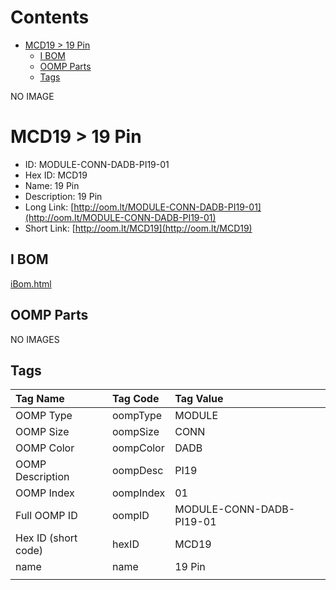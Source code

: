 



Contents
========

* [MCD19 > 19 Pin](#mcd19--19-pin)
	* [I BOM](#i-bom)
	* [OOMP Parts](#oomp-parts)
	* [Tags](#tags)
  
NO IMAGE  
# MCD19 > 19 Pin

- ID: MODULE-CONN-DADB-PI19-01
- Hex ID: MCD19
- Name: 19 Pin
- Description: 19 Pin
- Long Link: [http://oom.lt/MODULE-CONN-DADB-PI19-01](http://oom.lt/MODULE-CONN-DADB-PI19-01)
- Short Link: [http://oom.lt/MCD19](http://oom.lt/MCD19)

## I BOM
  
[iBom.html](https://htmlpreview.github.io/?https://github.com/oomlout/oomlout_OOMP_projects_V2/blob/main/MODULE/CONN/DADB/PI19/01/ibom.html)
## OOMP Parts
  
NO IMAGES  
## Tags
  

|Tag Name|Tag Code|Tag Value|
| :--- | :--- | :--- |
|OOMP Type|oompType|MODULE|
|OOMP Size|oompSize|CONN|
|OOMP Color|oompColor|DADB|
|OOMP Description|oompDesc|PI19|
|OOMP Index|oompIndex|01|
|Full OOMP ID|oompID|MODULE-CONN-DADB-PI19-01|
|Hex ID (short code)|hexID|MCD19|
|name|name|19 Pin|
||||

